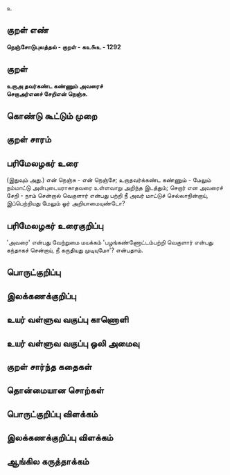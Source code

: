 உ

## குறள் எண் 

**நெஞ்சோடுபுலத்தல் - குறள் - கஉ௯உ - 1292**

## குறள் 

**உறாஅ தவர்கண்ட கண்ணும் அவரைச்  
செறாஅர்எனச் சேறிஎன் நெஞ்சு.** 

## கொண்டு கூட்டும் முறை


## குறள் சாரம் 


## பரிமேலழகர் உரை

(இதுவும் அது.) என் நெஞ்சு - என் நெஞ்சே; உறாதவர்க்கண்ட கண்ணும் - மேலும் நம்மாட்டு அன்புடையராகாதவரை உள்ளவாறு அறிந்த இடத்தும்; செறார் என அவரைச் சேறி - நாம் சென்றால் வெகுளார் என்பது பற்றி நீ அவர் மாட்டுச் செல்லாநின்றாய், இப்பெற்றியது மேலும் ஓர் அறியாமையுண்டோ?

## பரிமேலழகர் உரைகுறிப்பு   

'அவரை' என்பது வேற்றுமை மயக்கம் 'பழங்கண்ணோட்டம்பற்றி வெகுளார் என்பது கந்தாகச் சென்றாய், நீ கருதியது முடியுமோ'? என்பதாம்.

## பொருட்குறிப்பு 


## இலக்கணக்குறிப்பு  


## உயர் வள்ளுவ வகுப்பு காணொளி


## உயர் வள்ளுவ வகுப்பு ஒலி அமைவு 

 
## குறள் சார்ந்த கதைகள் 


## தொன்மையான சொற்கள்


## பொருட்குறிப்பு விளக்கம்


## இலக்கணக்குறிப்பு விளக்கம்


## ஆங்கில கருத்தாக்கம் 


